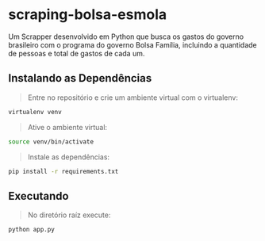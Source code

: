 # scraping-bolsa-esmola
Um Scrapper desenvolvido em Python que busca os gastos do governo brasileiro com o programa do governo Bolsa Família, incluindo a quantidade de pessoas e total de gastos de cada um.

## Instalando as Dependências

>Entre no repositório e crie um ambiente virtual com o virtualenv:

```sh
virtualenv venv
```

>Ative o ambiente virtual:

```sh
source venv/bin/activate
```

>Instale as dependências:

```sh
pip install -r requirements.txt
```

## Executando

>No diretório raíz execute:

```sh
python app.py 
```

